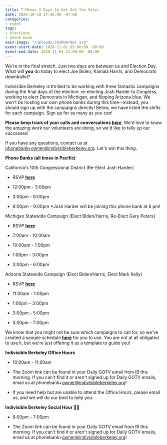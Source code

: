 ```yaml
---
title: T-Minus 2 Days to Get Out the Vote!
date: 2020-10-18 17:46:00 -07:00
categories:
- event
tags:
- elections
- phone bank
main-image: "/uploads/JoshHarder.svg"
event-start-date: 2020-11-01 05:00:00 -08:00
event-end-date: 2020-11-01 22:00:00 -08:00
---
```


We're in the final stretch. Just two days are between us and Election Day. What will **you** do today to elect Joe Biden, Kamala Harris, and Democrats downballot?

Indivisible Berkeley is thrilled to be working with three fantastic campaigns during the final days of the election: re-electing Josh Harder to Congress, working to elect Democrats in Michigan, and flipping Arizona blue. We won't be hosting our own phone banks during this time--instead, you should sign up with the campaigns directly! Below, we have listed the shifts for each campaign. Sign up for as many as you can!

**Please keep track of your calls and conversations [here](https://docs.google.com/forms/d/e/1FAIpQLSciXaJbyMpPyk1Vc50wSdJlR0YiCBxo8zmrSXgzPqPeI-DwoQ/viewform)**. We'd love to know the amazing work our volunteers are doing, so we'd like to tally up our successes!

If you have any questions, contact us at [phonebank+owner@indivisibleberkeley.org](mailto:phonebank+owner@indivisibleberkeley.org). Let's win this thing.

**Phone Banks (all times in Pacific)**

California's 10th Congressional District (Re-Elect Josh Harder)

* RSVP **[here](https://www.mobilize.us/harderforcongress/event/326786/)**

* 12:00pm - 3:00pm

* 3:00pm - 6:00pm

* 6:00pm - 9:00pm \*Josh Harder will be joining this phone bank at 6 pm! 

Michigan Statewide Campaign (Elect Biden/Harris, Re-Elect Gary Peters)

* RSVP **[here](https://www.mobilize.us/onecampaignformichigan/event/331854/)**

* 7:00am - 10:00am

* 10:00am - 1:00pm

* 1:00pm - 3:00pm

* 3:00pm - 6:00pm

Arizona Statewide Campaign (Elect Biden/Harris, Elect Mark Kelly)

* RSVP **[here](https://www.mobilize.us/missionforaz/event/320964/)**

* 11:00am - 1:00pm

* 1:00pm - 3:00pm

* 3:00pm - 5:00pm

* 5:00pm - 7:00pm

We know that you might not be sure which campaigns to call for, so we've created a sample schedule **[here](https://docs.google.com/document/d/1wvNNIJYZ9EQVh3nw6ALxjls-0jvzGCmAb45IJqdi3tQ/edit?usp=sharing)** for you to use. You are not at all obligated to use it, but we're just offering it as a template to guide you!

**Indivisible Berkeley Office Hours**

* 10:00am - 11:00am

* The Zoom link can be found in your Daily GOTV email from IB this morning. If you can't find it or aren't signed up for Daily GOTV emails, email us at phonebank\+owner@indivisibleberkeley.org!

* If you need help but are unable to attend the Office Hours, please email us, and we will do our best to help you.

**Indivisible Berkeley Social Hour** 🍷🍻

* 6:00pm - 7:00pm

* The Zoom link can be found in your Daily GOTV email from IB this morning. If you can't find it or aren't signed up for Daily GOTV emails, email us at phonebank\+owner@indivisibleberkeley.org!